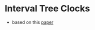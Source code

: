#   Interval Tree Clocks
*   based on this [paper](https://gsd.di.uminho.pt/members/cbm/ps/itc2008.pdf)
